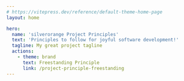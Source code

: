 ```yaml
---
# https://vitepress.dev/reference/default-theme-home-page
layout: home

hero:
  name: 'silverorange Project Principles'
  text: 'Principles to follow for joyful software development!'
  tagline: My great project tagline
  actions:
    - theme: brand
      text: Freestanding Principle
      link: /project-principle-freestanding
---
```

